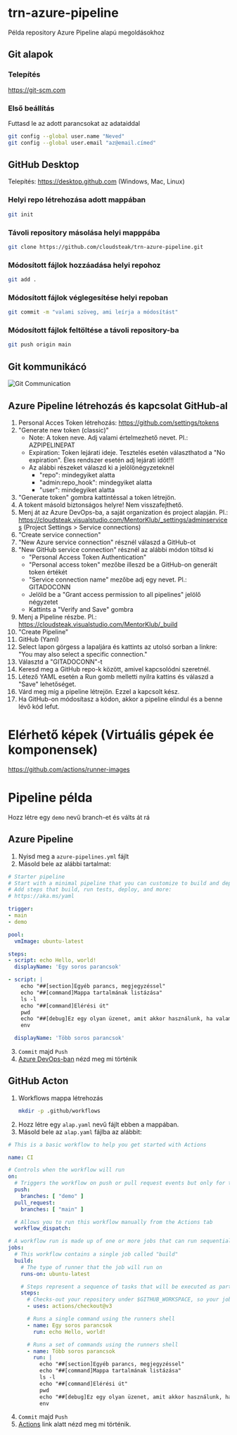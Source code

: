 # trn-azure-pipeline

Példa repository Azure Pipeline alapú megoldásokhoz

## Git alapok


### Telepítés

https://git-scm.com

### Első beállítás

Futtasd le az adott parancsokat az adataiddal

```bash
git config --global user.name "Neved"
git config --global user.email "az@email.címed"
```


## GitHub Desktop

Telepítés: https://desktop.github.com
(Windows, Mac, Linux)


### Helyi repo létrehozása adott mappában

```bash
git init
```

### Távoli repository másolása helyi mapppába

```bash
git clone https://github.com/cloudsteak/trn-azure-pipeline.git
```

### Módosított fájlok hozzáadása helyi repohoz

```bash
git add .
```

### Módosított fájlok véglegesítése helyi repoban

```bash
git commit -m "valami szöveg, ami leírja a módosítást"
```

### Módosított fájlok feltöltése a távoli repository-ba

```bash
git push origin main
```


## Git kommunikácó

![Git Communication](images/git01.png)

## Azure Pipeline létrehozás és kapcsolat GitHub-al

1. Personal Acces Token létrehozás: https://github.com/settings/tokens
2. "Generate new token (classic)"
    - Note: A token neve. Adj valami értelmezhető nevet. Pl.: AZPIPELINEPAT
    - Expiration: Token lejárati ideje. Tesztelés esetén választhatod a "No expiration". Éles rendszer esetén adj lejárati időt!!!
    - Az alábbi részeket válaszd ki a jelölönégyzeteknél
        - "repo": mindegyiket alatta
        - "admin:repo_hook": mindegyiket alatta
        - "user": mindegyiket alatta
3. "Generate token" gombra kattintéssal a token létrejön.
4. A tokent másold biztonságos helyre! Nem visszafejthető.
5. Menj át az Azure DevOps-ba, a saját organization és project alapján. Pl.: https://cloudsteak.visualstudio.com/MentorKlub/_settings/adminservices (Project Settings > Service connections)
6. "Create service connection"
7. "New Azure service connection" résznél válaszd a GitHub-ot
8. "New GitHub service connection" résznél az alábbi módon töltsd ki
    - "Personal Access Token Authentication"
    - "Personal access token" mezőbe illeszd be a GitHub-on generált token értékét
    - "Service connection name" mezőbe adj egy nevet. Pl.: GITADOCONN
    - Jelöld be a "Grant access permission to all pipelines" jelölő négyzetet
    - Kattints a "Verify and Save" gombra
9. Menj a Pipeline részbe. Pl.: https://cloudsteak.visualstudio.com/MentorKlub/_build
10. "Create Pipeline"
11. GitHub (Yaml)
12. Select lapon görgess a lapaljára és kattints az utolsó sorban a linkre: "You may also select a specific connection."
13. Választd a "GITADOCONN"-t
14. Keresd meg a GitHub repo-k között, amivel kapcsolódni szeretnél.
15. Létező YAML esetén a Run gomb melletti nyilra kattins és válaszd a "Save" lehetőséget.
16. Várd meg míg a pipeline létrejön. Ezzel a kapcsolt kész.
17. Ha GitHub-on módosítasz a kódon, akkor a pipeline elindul és a benne lévő kód lefut.


# Elérhető képek (Virtuális gépek ée komponensek)

https://github.com/actions/runner-images


# Pipeline példa

Hozz létre egy `demo` nevű branch-et és válts át rá

## Azure Pipeline

1. Nyisd meg a `azure-pipelines.yml` fájlt
2. Másold bele az alábbi tartalmat:
```yaml
# Starter pipeline
# Start with a minimal pipeline that you can customize to build and deploy your code.
# Add steps that build, run tests, deploy, and more:
# https://aka.ms/yaml

trigger:
- main
- demo

pool:
  vmImage: ubuntu-latest

steps:
- script: echo Hello, world!
  displayName: 'Egy soros parancsok'

- script: |
    echo "##[section]Egyéb parancs, megjegyzéssel"
    echo "##[command]Mappa tartalmának listázása"
    ls -l
    echo "##[command]Elérési út"
    pwd
    echo "##[debug]Ez egy olyan üzenet, amit akkor használunk, ha valami hibajavítási üzenetet szeretnénk kiiratni"
    env

  displayName: 'Több soros parancsok'
```
3. `Commit` majd `Push`
4. [Azure DevOps-ban](https://cloudsteak.visualstudio.com/MentorKlub/_build) nézd meg mi történik

## GitHub Acton

1. Workflows mappa létrehozás
   ```bash
   mkdir -p .github/workflows
   ```
2. Hozz létre egy `alap.yaml` nevű fájlt ebben a mappában.
3. Másold bele az `alap.yaml` fájlba az alábbit:
```yaml
# This is a basic workflow to help you get started with Actions

name: CI

# Controls when the workflow will run
on:
  # Triggers the workflow on push or pull request events but only for the "main" branch
  push:
    branches: [ "demo" ]
  pull_request:
    branches: [ "main" ]

  # Allows you to run this workflow manually from the Actions tab
  workflow_dispatch:

# A workflow run is made up of one or more jobs that can run sequentially or in parallel
jobs:
  # This workflow contains a single job called "build"
  build:
    # The type of runner that the job will run on
    runs-on: ubuntu-latest

    # Steps represent a sequence of tasks that will be executed as part of the job
    steps:
      # Checks-out your repository under $GITHUB_WORKSPACE, so your job can access it
      - uses: actions/checkout@v3

      # Runs a single command using the runners shell
      - name: Egy soros parancsok
        run: echo Hello, world!

      # Runs a set of commands using the runners shell
      - name: Több soros parancsok
        run: |
          echo "##[section]Egyéb parancs, megjegyzéssel"
          echo "##[command]Mappa tartalmának listázása"
          ls -l
          echo "##[command]Elérési út"
          pwd
          echo "##[debug]Ez egy olyan üzenet, amit akkor használunk, ha valami hibajavítási üzenetet szeretnénk kiiratni"
          env
```
4. `Commit` majd `Push`
5. [Actions](https://github.com/cloudsteak/trn-azure-pipeline/actions) link alatt nézd meg mi történik.
